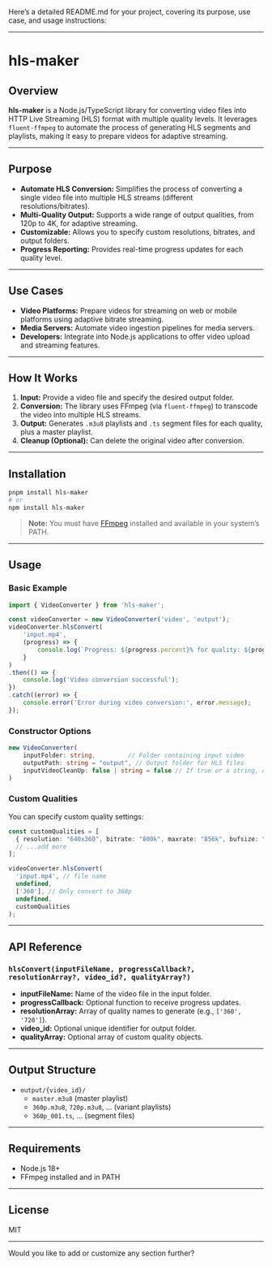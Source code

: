 Here’s a detailed README.md for your project, covering its purpose, use case, and usage instructions:

---

# hls-maker

## Overview

**hls-maker** is a Node.js/TypeScript library for converting video files into HTTP Live Streaming (HLS) format with multiple quality levels. It leverages `fluent-ffmpeg` to automate the process of generating HLS segments and playlists, making it easy to prepare videos for adaptive streaming.

---

## Purpose

- **Automate HLS Conversion:** Simplifies the process of converting a single video file into multiple HLS streams (different resolutions/bitrates).
- **Multi-Quality Output:** Supports a wide range of output qualities, from 120p to 4K, for adaptive streaming.
- **Customizable:** Allows you to specify custom resolutions, bitrates, and output folders.
- **Progress Reporting:** Provides real-time progress updates for each quality level.

---

## Use Cases

- **Video Platforms:** Prepare videos for streaming on web or mobile platforms using adaptive bitrate streaming.
- **Media Servers:** Automate video ingestion pipelines for media servers.
- **Developers:** Integrate into Node.js applications to offer video upload and streaming features.

---

## How It Works

1. **Input:** Provide a video file and specify the desired output folder.
2. **Conversion:** The library uses FFmpeg (via `fluent-ffmpeg`) to transcode the video into multiple HLS streams.
3. **Output:** Generates `.m3u8` playlists and `.ts` segment files for each quality, plus a master playlist.
4. **Cleanup (Optional):** Can delete the original video after conversion.

---

## Installation

```bash
pnpm install hls-maker
# or
npm install hls-maker
```

> **Note:** You must have [FFmpeg](https://ffmpeg.org/download.html) installed and available in your system’s PATH.

---

## Usage

### Basic Example

```typescript
import { VideoConverter } from 'hls-maker';

const videoConverter = new VideoConverter('video', 'output');
videoConverter.hlsConvert(
    'input.mp4',
    (progress) => {
        console.log(`Progress: ${progress.percent}% for quality: ${progress.quality}`);
    }
)
.then(() => {
    console.log('Video conversion successful');
})
.catch((error) => {
    console.error('Error during video conversion:', error.message);
});
```

### Constructor Options

```typescript
new VideoConverter(
    inputFolder: string,         // Folder containing input video
    outputPath: string = "output", // Output folder for HLS files
    inputVideoCleanUp: false | string = false // If true or a string, deletes input after conversion
)
```

### Custom Qualities

You can specify custom quality settings:

```typescript
const customQualities = [
  { resolution: "640x360", bitrate: "800k", maxrate: "856k", bufsize: "1200k", file: "360p.m3u8", name: "360", segments: "360p_%03d.ts" },
  // ...add more
];

videoConverter.hlsConvert(
  'input.mp4', // file name
  undefined,
  ['360'], // Only convert to 360p
  undefined,
  customQualities
);
```

---

## API Reference

### `hlsConvert(inputFileName, progressCallback?, resolutionArray?, video_id?, qualityArray?)`

- **inputFileName:** Name of the video file in the input folder.
- **progressCallback:** Optional function to receive progress updates.
- **resolutionArray:** Array of quality names to generate (e.g., `['360', '720']`).
- **video_id:** Optional unique identifier for output folder.
- **qualityArray:** Optional array of custom quality objects.

---

## Output Structure

- `output/{video_id}/`
  - `master.m3u8` (master playlist)
  - `360p.m3u8`, `720p.m3u8`, ... (variant playlists)
  - `360p_001.ts`, ... (segment files)

---

## Requirements

- Node.js 18+
- FFmpeg installed and in PATH

---

## License

MIT

---

Would you like to add or customize any section further?
